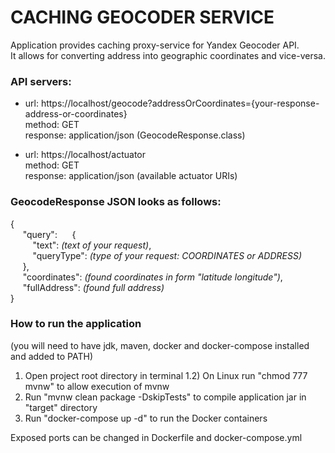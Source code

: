 # CACHING GEOCODER SERVICE

Application provides caching proxy-service for Yandex Geocoder API. <br />
It allows for converting address into geographic coordinates and vice-versa.

###  API servers:
- url: https://localhost/geocode?addressOrCoordinates={your-response-address-or-coordinates} <br />
  method: GET <br />
  response: application/json (GeocodeResponse.class)

- url: https://localhost/actuator <br />
  method: GET <br />
  response: application/json (available actuator URIs)

###  GeocodeResponse JSON looks as follows:
{<br />
&nbsp;&nbsp;&nbsp;&nbsp;  "query":
&nbsp;&nbsp;&nbsp;&nbsp;  {<br />
&nbsp;&nbsp;&nbsp;&nbsp;&nbsp;&nbsp;&nbsp;&nbsp;    "text": *(text of your request)*,<br />
&nbsp;&nbsp;&nbsp;&nbsp;&nbsp;&nbsp;&nbsp;&nbsp;    "queryType": *(type of your request: COORDINATES or ADDRESS)*<br />
&nbsp;&nbsp;&nbsp;&nbsp;  },<br />
&nbsp;&nbsp;&nbsp;&nbsp;    "coordinates": *(found coordinates in form "latitude longitude")*,<br />
&nbsp;&nbsp;&nbsp;&nbsp;    "fullAddress": *(found full address)*<br />
}


###  How to run the application
(you will need to have jdk, maven, docker and docker-compose installed and added to PATH)

1) Open project root directory in terminal
1.2) On Linux run "chmod 777 mvnw" to allow execution of mvnw
3) Run "mvnw clean package -DskipTests" to compile application jar in "target" directory
4) Run "docker-compose up -d" to run the Docker containers

Exposed ports can be changed in Dockerfile and docker-compose.yml